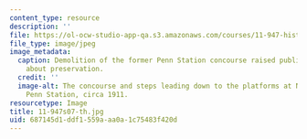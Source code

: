 ```yaml
---
content_type: resource
description: ''
file: https://ol-ocw-studio-app-qa.s3.amazonaws.com/courses/11-947-history-and-theory-of-historic-preservation-spring-2007/687145d1ddf1559aaa0a1c75483f420d_11-947s07-th.jpg
file_type: image/jpeg
image_metadata:
  caption: Demolition of the former Penn Station concourse raised public awareness
    about preservation.
  credit: ''
  image-alt: The concourse and steps leading down to the platforms at New York City's
    Penn Station, circa 1911.
resourcetype: Image
title: 11-947s07-th.jpg
uid: 687145d1-ddf1-559a-aa0a-1c75483f420d
---
```

